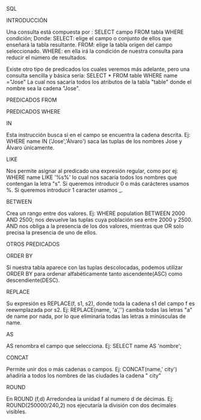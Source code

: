  SQL
 
 INTRODUCCIÓN
 
Una consulta está compuesta por :
SELECT campo FROM tabla WHERE condición;
Donde:
  SELECT: elige el campo o conjunto de ellos que enseñará la tabla resultante.
  FROM: elige la tabla origen del campo seleccionado.
  WHERE: en ella irá la condición de nuestra consulta para reducir el número de resultados.
  
Existe otro tipo de predicados los cuales veremos más adelante, pero una consulta sencilla y básica sería:
SELECT *
FROM table
WHERE name ="Jose"
La cual nos sacaría todos los atributos de la tabla "table" donde el nombre sea la cadena "Jose".





PREDICADOS FROM


PREDICADOS WHERE

 IN
 
 Esta instrucción busca si en el campo se encuentra la cadena descrita. 
 Ej: WHERE name IN ('Jose','Álvaro') saca las tuplas de los nombres Jose y Álvaro únicamente.
 
 
LIKE

Nos permite asignar al predicado una expresión regular, como por ej:
WHERE name LIKE '%s%' lo cual nos sacaría todos los nombres que contengan la letra "s".
Si queremos introducir 0 o más carácteres usamos %.
Si queremos introducir 1 caracter usamos _.


BETWEEN

Crea un rango entre dos valores. 
Ej: WHERE population BETWEEN 2000 AND 2500; nos devuelve las tuplas cuya población sea entre 2000 y 2500.
AND nos obliga a la presencia de los dos valores, mientras que OR solo precisa la presencia de uno de ellos.


OTROS PREDICADOS


ORDER BY 

Si nuestra tabla aparece con las tuplas descolocadas, podemos utilizar ORDER BY para ordenar alfabéticamente tanto ascendente(ASC) como descendiente(DESC).

REPLACE 

Su expresión es REPLACE(f, s1, s2), donde toda la cadena s1 del campo f es reewmplazada por s2. Ej:
 REPLACE(name, 'a','') cambia todas las letras "a" de name por nada, por lo que eliminaría todas las letras a minúsculas de name.
 
 AS
 
AS renombra el campo que selecciona.
Ej: SELECT name AS 'nombre';

CONCAT 

Permite unir dos o más cadenas o campos. 
Ej:
CONCAT(name,' city') añadiría a todos los nombres de las ciudades la cadena " city"

ROUND

En ROUND (f,d) Arredondea la unidad f al numero d de décimas.
Ej: ROUND(250000/240,2) nos ejecutaría la división con dos decimales visibles.






